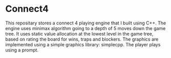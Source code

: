 # Connect4
This repositary stores a connect 4 playing engine that I built using C++.
The engine uses minimax algorithm going to a depth of 5 moves down the game tree. It uses static value allocation at the lowest level in the game tree, based on rating the board for wins, traps and blockers. The graphics are implemented using a simple graphics library: simplecpp. The player plays using a prompt.
